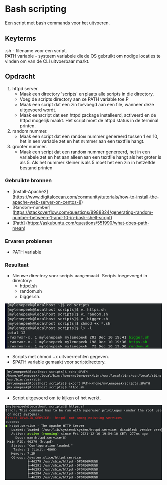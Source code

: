 # Bash scripting
Een script met bash commands voor het uitvoeren.

## Keyterms
.sh - filename voor een script. <br/>
PATH variable - systeem variabele die de OS gebruikt om nodige locaties te vinden om van de CLI uitvoerbaar maakt.

## Opdracht
1. httpd server.
    - Maak een directory 'scripts' en plaats alle scripts in die directory.
    - Voeg de scripts directory aan de PATH variable toe.P
    - Maak een script dat een zin toevoegd aan een file, wanneer deze uitgevoerd wordt.
    - Maak eenscript dat een httpd package installeerd, activeerd en de httpd mogelijk maakt. Het script moet de httpd status in de terminal printen. 
2. random nummer.
    - Maak een script dat een random nummer genereerd tussen 1 en 10, het in een variable zet en het nummer aan een textfile hangt.
3. grooter nummer.
    - Maak een script dat een random nummer genereerd, het in een variabele zet en het aan alleen aan een textfile hangt als het groter is als 5. Als het nummer kleiner is als 5 moet het een zin in hetzelfde bestand printen

### Gebruikte bronnen
* [Install-Apache2] (https://www.digitalocean.com/community/tutorials/how-to-install-the-apache-web-server-on-centos-8)
* [Random-number] (https://stackoverflow.com/questions/8988824/generating-random-number-between-1-and-10-in-bash-shell-script)
* [Path] (https://askubuntu.com/questions/551990/what-does-path-mean)

### Ervaren problemen
* PATH variable

### Resultaat
* Nieuwe directory voor scripts aangemaakt. Scripts toegevoegd in directory: 
    - httpd.sh
    - random.sh
    - bigger.sh. 

![scripts-making](../00_includes/01_Linux_01/scripts-making.png)

* Scripts met chmod +x uitvoerrechten gegeven.
* $PATH variable gemaakt voor scriptdirectory.

![scripts-path](../00_includes/01_Linux_01/scripts-path.png)

* Script uitgevoerd om te kijken of het werkt.

![scripts-httpd](../00_includes/01_Linux_01/scripts-httpd.png)
